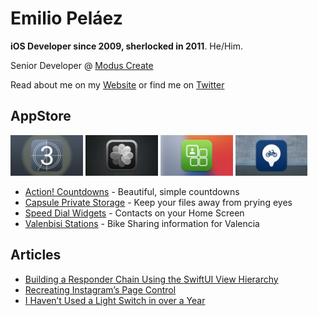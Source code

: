 # Emilio Peláez
**iOS Developer since 2009, sherlocked in 2011**. He/Him.

Senior Developer @ [Modus Create](https://github.com/ModusCreateOrg)

Read about me on my [Website](http://emiliopelaez.me) or find me on [Twitter](https://twitter.com/EmilioPelaez)


## AppStore
<p>
  <img src="./Images/Countdown.png" alt="Action Countdowns" width=23% height=23%>
  <img src="./Images/Capsule.png" alt="Capsule" width=23% height=23%>
  <img src="./Images/SpeedDial.png" alt="SpeedDial" width=23% height=23%>
  <img src="./Images/Valenbisi.png" alt="Valenbisi Stations" width=23% height=23%>
</p>

 - [Action! Countdowns](https://apps.apple.com/us/app/action-countdowns/id1457799658) - Beautiful, simple countdowns
 - [Capsule Private Storage](https://apps.apple.com/us/app/capsule-private-storage/id1558429748) - Keep your files away from prying eyes
 - [Speed Dial Widgets](https://apps.apple.com/us/app/phone-home-widgets/id1550574694) - Contacts on your Home Screen
 - [Valenbisi Stations](https://apps.apple.com/us/app/valenbisi-stations/id1530171896) - Bike Sharing information for Valencia


## Articles
 - [Building a Responder Chain Using the SwiftUI View Hierarchy](https://medium.com/p/2a08df23689c)
 - [Recreating Instagram’s Page Control](https://medium.com/@Pelaez/recreating-instagrams-page-control-ebc2103b8a39)
 - [I Haven’t Used a Light Switch in over a Year](https://medium.com/@Pelaez/i-havent-used-a-light-switch-in-over-a-year-c9261abb8912)
